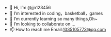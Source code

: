 - 👋 Hi, I’m @jjn123456
- 👀 I’m interested in coding，basketball，games
- 🌱 I’m currently learning so many things,Oh~
- 💞️ I’m looking to collaborate on ...
- 📫 How to reach me Email:1035105773@qq.com

<!---
jjn123456/jjn123456 is a ✨ special ✨ repository because its `README.md` (this file) appears on your GitHub profile.
You can click the Preview link to take a look at your changes.
--->
